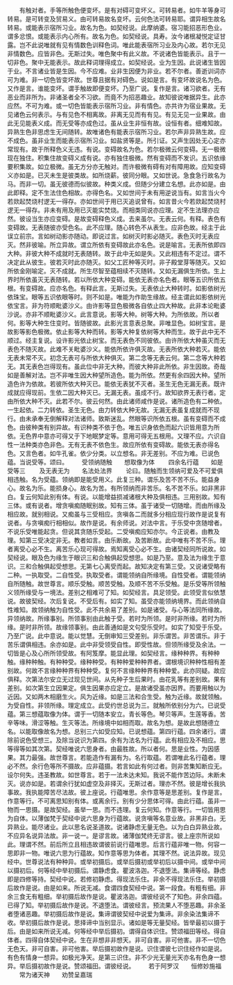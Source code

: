 <!-- { "loadSidebar": true } -->
　　有触对者。手等所触色便变坏。是有对碍可变坏义。可转易者。如牛羊等身可转易。是可转变及贸易义。由可转易故名变坏。云何色法可转易耶。谓异相生故名转易。或能表示宿所习业。故名为色。如契经说。此摩纳婆。宿习能招恶形色业。谓多忿恨。或能表示内心所有。故名为色。如契经说。具寿。汝今诸根凝悦定证甘露。岂不此说唯就有见有情数色训释色词。唯此能表宿所习业及内心故。若尔无见非情数色。应皆非色。无斯过失。唯色聚中有此义故。不说诸色皆能表示。且于一切非色。聚中无能表示。故此释词理得成立。如契经说。业为生因。此说诸生皆因于业。不言诸业皆是生因。今不应难。业非生因便为非业。若不尔者。善逝训词亦可为难。非一切色皆变坏故。世尊且据有对碍色。说如是言。有变坏故说名为色。又作是言。谁能变坏。谓手触故即便变坏。乃至广说。复作是言。诸习欲者。无有恶业而非所为。非诸圣者全不习欲。而竟不为招恶趣业。故知彼说唯据异生。此亦应然。不可为难。或一切色皆能表示宿所习业。非有情色。亦共许为宿业果故。无见诸色云何表示。与有见色不相离故。非离无见而有有见。有见无见一业果故。由此无见能表义成。而无受等亦成色过。虽从业生非恒有故。设恒有者。细难知故。异熟生色非思虑生无间随转。故唯诸色有能表示宿所习业。若尔声非异熟生故。应不成色。虽非业生而能表示宿所习业。如盐贤等是。所引证。又声生因处无心定亦常现有。故于所释色义无违。有说。变碍故名为色。若尔极微云何变碍。无一极微现在独住。积集住故变碍义成有说。亦有独住极微。然有变碍而不发识。五识依缘要积集故。如立极微。虽无方分亦无触对。而许极微有碍有对有障用故。应知变碍义亦如是。已灭未生是彼类故。如所烧薪。彼同分眼。又如世说。急食急行故名为马。而非一切。虽无彼德而似彼故。种类义成。但随少分建立名想。此亦如是。由此即释。定不生法住色相故。亦得色名。又如世间于未有用逆说当有。如言当火今若欻起焚烧村逻无一得存。亦如世间于用已灭追说曾有。如言昔火今若欻起焚烧村逻无一得存。非未有用及用已灭能实焚烧。而相类同说亦应理。定不生法理亦应然。彼设当生亦应变碍。是故变碍释色义成。去来虽尔。无表云何。有释。表色有变碍故。无表随彼亦受色名。此不应理。随心转色不从表生。应非色故。经主于此误立前宗。言如树动影亦随动。即说过言。如树灭时影必随灭。表色灭时无表应灭。然非彼喻。所立异故。谓立所依有变碍故此亦名色。说是喻言。无表所依即四大种。非彼大种不成就时无表随转。故于此中无如是失。又此相违有不定过。谓不决定此从彼生。彼若灭时此亦随灭。如父工匠种等灭时。非子殿堂芽等随灭。又如所依金刚喻定。灭不成就。所生尽智至蕴相续不灭随转。又如无漏俱生所依。生上界时所依虽灭无表随转。若以所依大种变碍。能依无表亦名色者。眼等五识所依五根。有变碍故。应亦名色。有释此言。无斯过失。无表依止大种转时。如影依树光依珠宝。眼等五识依眼等时。则不如是。唯能为作助生缘故。经主谓此如影依树光依宝言。非为符顺毗婆沙义。由许影等显色极微各自依止四大种故。此非本论毗婆沙说。亦非不顺毗婆沙义。此言意说。影等大种。树等大种。为所依故。所以者何。影等大种生住变时。皆随彼故。此影光言意表总聚。非唯显色。如树宝言。是故影等影色极微。依止影等大种而转。影等大种复依树等大种而生。故于此中无不顺过。经主复说。设许影光依止树宝。而无表色不同彼依。由许所依大种虽灭而无表色不随灭故。此难不关毗婆沙义。能依所依许俱灭故。无表所依大种若灭。能依无表未常不灭。初念无表可与所依大种俱灭。第二念等无表云何。第二念等大种若无。其无表色岂得现有。虽此位中非无大种。而彼大种非此所依。非生因故。奇哉如是善解对法。岂不非唯生因大种望所造色。能为所依。然更有余四因大种。望所造色许为依故。若彼所依大种灭已。能依无表犹不灭者。圣生无色无漏无表。既许成就应得现前。生依二因大种灭已。无漏无表。虽成不行。故知欲界无表行者。定由所依大种不灭。此若不尔。彼云何然。由此诸师咸作是说。诸所造色有二种依。一生起依。二力转依。圣生无色。由力转依大种无故。无漏无表虽复成就而不现行。由未承奉无倒解释对法诸师。致斯迷乱。然眼等识所依五根。虽有变碍而不成色。由彼种类有别异故。有识种类不依于色。唯五识身依色而起六识皆用意为所依。无色界中意亦可得又于下地眠梦定等。意用可得无五根用。又理不应。六识自性一法种类亦色非色。无有无表不依色生。故应所依有变碍故。能依无表亦得名色。又言色者。如牛孔雀。依少分类。以立想名。非无差别。不应为难。已说色蕴。当说受等。颂曰。
　　受领纳随触　　想取像为体
　　四余名行蕴　　如是受等三
　　及无表无为　　名法处法界
　　论曰。随触而生领纳可爱及不可爱俱相违触。名为受蕴。领纳即是能受用义。此复三种。谓乐及苦不苦不乐。能益身心。故名为乐。能损身心。故名为苦。有所领纳而非苦乐。名不苦不乐。如非黑非白。复云何知此别有体。有说。以能增益损减诸根大种及俱相违。三用别故。知有三体。或有说者。增贪嗔痴随眠别故。知有三体。虽于诸受一切随增。而由所缘及相应故。就别相说。又痴虽与三受相应。贪嗔各二而就多分相应现行故作是说复有说者。与贪嗔痴行相相似。故作是说。有余师说。对法中言。于乐受中贪随增者。不说乐受唯能起贪。但说其贪随乐受起。二受嗔痴应知亦尔。今正说者。由教及理。知第三受决定非无。教者如言。由乐断故。及苦断故。此中唯有不苦不乐。理者离受心必不生。离苦乐心现可得故。焉知离受心必不生。由诸契经同所说故。如契经说。眼及色为缘生于眼识三和合触俱起受想思。如是乃至。意及法为缘生于意识。三和合触俱起受想思。无第七心离受而起。故知决定有第三受。又说诸受略有二种。一执取受。二自性受。执取受者。谓能领纳自所缘境。自性受者。谓能领纳自所随触。故世尊言。顺乐受触。顺苦受触。及顺不苦不乐受触。是乐受等所领触义领所缘受与一境法。差别之相难可了知。如契经言。具足领受。此领受言似依慧说。故彼契经。次后复说。不受后有。如实了知。虽受亦能领纳境界。而此领纳自性难知。故领纳触为自性受。此不共余易了差别。如是诸受。与心等法同所缘故。异领纳故。所缘事别。所领事别由此触于受。若时为所领。是时非所缘。若时为所缘。是时非所领。故缘领事别。由此善通如是文句受乐受时。如实了知受于乐受。乃至广说。此中意说。能以觉慧。无倒审知三受差别。非乐谓苦。非苦谓乐。非于苦乐谓俱相违。余亦如是。此中非受领受自性。即受性故。但领所缘受及余法。一切皆是心及心所所领受故。有阿笈摩。能显此理。如契经言。缘种种界。有种种触。缘种种触。有种种受。缘种种受。有种种爱种种界者。谓根境识种种性相有差别故。何故不言缘种种界有种种受。复何不言缘种种界有种种爱。此亦同疑。故应俱释。次第法尔安立无过现见世间。从先种子生后果时。由花乳等有差别故。果有差别。如次第生立因果定。俱生因果亦应定立。是故诸受虽亦因界。而要用触以为近因。又如两木相磨生火。风为近缘。如是三法和合生受。触为近缘。故就领触。为受自性。非领所缘。理定成立。此受约世总说为三。就触所依别分为六。已说受蕴。第三想蕴取像为体。谓于一切随本安立。青长等色。琴贝等声。生莲等香。苦辛等味。滑涩等触。生灭等法。所缘境中如相而取。故名为想。是故此想随德立名。以能取像故名为想。总别三六如受应知。已说想蕴。第四行蕴。四余诸行。谓除前说色受想三。及除当说识为第四。余有为法名为行蕴。此有相应及不相应。思等得等如其次第。契经唯说六思身者。由最胜故。所以者何。思是业性。为因感果。其力最强。故世尊言。若能造作有漏有为。名行取蕴。若谓唯此名行蕴者。理必不然。余行色等所不摄故。应非蕴摄。若言如此有何过者。则非苦集知断应无。设尔何失。违圣教故。如世尊言。若于一法未达未知。我说不能作苦边际。未断未灭。说亦如是。若谓余行犹如虚空及非择灭。无斯过者。理亦不然。彼是增长我执事故。我执能障苦尽法故。彼上座说。行蕴唯思。余作意等是思差别。复作是言。作意等行。不可离思知别有体。或离余行。别有少分思体可得。由此行蕴。虽非一物而一思摄。是故契经。虽举一思。而不违理。复云何知。作意等行。一切皆用思为自体。以薄伽梵于契经中说六思身为行蕴故。说贪嗔等名意业故。非黑非白。无异熟业。能尽诸业。此以思名说圣道故。说诸静虑无量无色。以为白白异熟业故。不应异名说异法故。非一说一。是谬言故。诸薄伽梵终无谬言。彼上座宗所说如此。理谓不然。前后所立且相违故谓彼前说行蕴唯思。后言行蕴非唯一物。何容一思即非一物。唯说六思为行蕴故。知作意等思为体者。其理不然。说法异故。现见经中。世尊说法有种种异。或举初摄后。或举后摄初或举初后以摄中间。或举中间以摄初后。何等经中举初摄后。谓静虑食。瞿波洛迦。不退堕法。集谛等经。静虑即是四修等持。契经中说。若修初静虑。得现法乐住。非余不得现法乐住。举初摄后故作是说。由是如来。所说无减。食谓四食契经中说。第一段食。有粗有细。非余三食无有粗细。举初摄后故作是说。瞿波洛迦。谓彼经说不了知色。非余四蕴。已得了知。举初摄后故作是说。不退堕法。谓彼经言。预流果人不堕恶趣。非余圣者堕诸恶趣。举初摄后故作是说。集谛谓彼契经中说爱为集谛。非余染法集谛不收。举初摄后故作是说。思择谛中当别显示。诸如是等无量契经。皆举最初以摄于后。由是如来所说无减。何等经中举后摄初。谓得自体识住。赞颂福田等经。得自体者。四得自体契经中说。生在非想非非想天。非可自害。非可他害。非不一切色无色天。非可自害。非可他害。举后摄初故作是说。识住谓彼七识住经作如是说。有色有情身一想异。如极光净天。是第三识住。非不少光无量光天亦名有色身一想异。举后摄初故作是说。赞颂福田。谓彼经说。
　　若于阿罗汉　　恒修妙施福
　　常为诸天神　　劝赞呈嘉瑞
